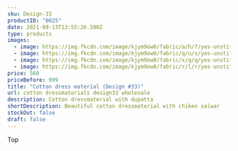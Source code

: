 ```yaml
---
sku: Design-33
productID: "0025"
date: 2021-09-13T13:55:26.590Z
type: products
images:
  - image: https://img.fkcdn.com/image/kjym9ow0/fabric/a/h/7/yes-unstitched-design-33-sun-fashion-and-lifestyle-original-imafzfyxwq63gehs.jpeg
  - image: https://img.fkcdn.com/image/kjym9ow0/fabric/q/u/s/yes-unstitched-design-33-sun-fashion-and-lifestyle-original-imafzfyxuygyhrxm.jpeg
  - image: https://img.fkcdn.com/image/kjym9ow0/fabric/x/q/q/yes-unstitched-design-33-sun-fashion-and-lifestyle-original-imafzfyxyskabnpq.jpeg
  - image: https://img.fkcdn.com/image/kjym9ow0/fabric/r/l/r/yes-unstitched-design-33-sun-fashion-and-lifestyle-original-imafzfyx8xuymjyu.jpeg
price: 560
priceBefore: 999
title: "Cotton dress material (Design #33)"
url: cotton dressmaterials design33 wholesale
description: Cotton dressmaterial with dupatta
shortDescription: Beautiful cotton dressmaterial with chiken salwar
stockOut: false
draft: false
---
```

Top
